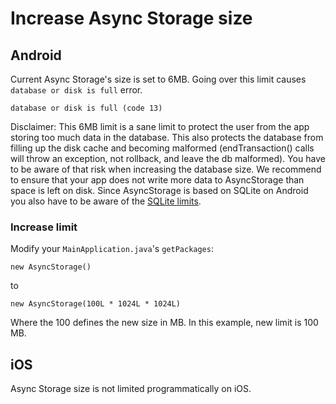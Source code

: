 # Increase Async Storage size

## Android

Current Async Storage's size is set to 6MB. Going over this limit causes `database or disk is full` error.

```
database or disk is full (code 13)
```

Disclaimer: This 6MB limit is a sane limit to protect the user from the app storing too much data in the database. This also protects the database from filling up the disk cache and becoming malformed (endTransaction() calls will throw an exception, not rollback, and leave the db malformed). You have to be aware of that risk when increasing the database size. We recommend to ensure that your app does not write more data to AsyncStorage than space is left on disk. Since AsyncStorage is based on SQLite on Android you also have to be aware of the [SQLite limits](https://www.sqlite.org/limits.html).

### Increase limit

Modify your `MainApplication.java`'s `getPackages`:

```
new AsyncStorage()
```

to

```
new AsyncStorage(100L * 1024L * 1024L)
```

Where the 100 defines the new size in MB. In this example, new limit is 100 MB.


## iOS

Async Storage size is not limited programmatically on iOS.
